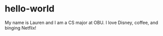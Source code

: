 # hello-world

My name is Lauren and I am a CS major at OBU. I love Disney, coffee, and binging Netflix!
